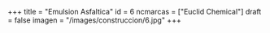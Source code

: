 +++
title = "Emulsion Asfaltica"
id = 6
ncmarcas = ["Euclid Chemical"]
draft = false
imagen = "/images/construccion/6.jpg"
+++

<!--more-->